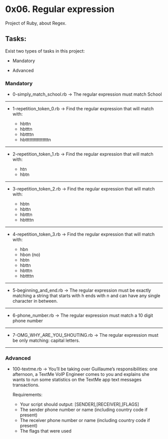 # 0x06. Regular expression

Project of Ruby, about Regex.

## Tasks:

Exist two types of tasks in this project:

- Mandatory

- Advanced

### Mandatory

- 0-simply_match_school.rb &rarr; The regular expression must match School

<hr>

- 1-repetition_token_0.rb &rarr; Find the regular expression that will match with:

	- hbttn
	- hbtttn
	- hbttttn
	- hbttttttttttttttttn

<hr>

- 2-repetition_token_1.rb &rarr; Find the regular expression that will match with:

	- htn
	- hbtn

<hr>

- 3-repetition_token_2.rb &rarr; Find the regular expression that will match with:

	- hbtn
	- hbttn
	- hbtttn
	- hbttttn

<hr>

- 4-repetition_token_3.rb &rarr; Find the regular expression that will match with:

	- hbn
	- hbon (no)
	- hbtn
	- hbttn
	- hbtttn
	- hbttttn

<hr>

- 5-beginning_and_end.rb &rarr; The regular expression must be exactly matching a string that starts with h ends with n and can have any single character in between.

<hr>

- 6-phone_number.rb &rarr; The regular expression must match a 10 digit phone number

<hr>

- 7-OMG_WHY_ARE_YOU_SHOUTING.rb &rarr; The regular expression must be only matching: capital letters.

<hr>

### Advanced

- 100-textme.rb &rarr; You’ll be taking over Guillaume’s responsibilities: one afternoon, a TextMe VoIP Engineer comes to you and explains she wants to run some statistics on the TextMe app text messages transactions.

	Requirements:

	- Your script should output: [SENDER],[RECEIVER],[FLAGS]
	- The sender phone number or name (including country code if present)
	- The receiver phone number or name (including country code if present)
	- The flags that were used
